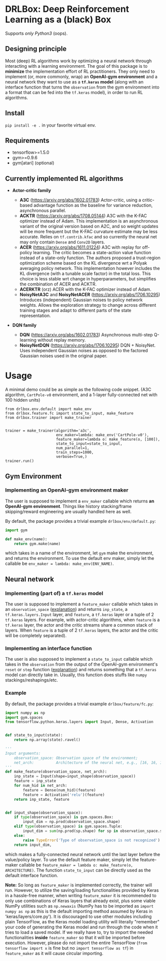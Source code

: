 # DRLBox: Deep Reinforcement Learning as a (black) Box
Supports *only Python3* (oops).

## Designing principle
Most (deep) RL algorithms work by optimizing a neural network through interacting with a learning environment.  The goal of this package is to **minimize** the implementation effort of RL practitioners.  They only need to implement (or, more commonly, wrap) an **OpenAI-gym environment** and a neural network they want to use as a **`tf.keras` model** (along with an interface function that turns the `observation` from the gym environment into a format that can be fed into the `tf.keras` model), in order to run RL algorithms.

## Install
`pip install -e .` in your favorite virtual env.

## Requirements
- tensorflow>=1.5.0
- gym>=0.9.6
- gym[atari] (optional)

## Currently implemented RL algorithms
- **Actor-critic family**
  - **A3C**  (https://arxiv.org/abs/1602.01783)  Actor-critic, using a critic-based advantage function as the baseline for variance reduction, asynchronous parallel.
  - **ACKTR**  (https://arxiv.org/abs/1708.05144)  A3C with the K-FAC optimizer instead of Adam.  This implementation is an asynchronous variant of the original version based on A2C, and so weight updates will be more frequent but the K-FAC curvature estimate may be less accurate.  Relies on `tf.contrib.kfac` and so currently the neural net may only contain `Dense` and `Conv2D` layers.
  - **ACER**  (https://arxiv.org/abs/1611.01224)  A3C with replay for off-policy learning.  The critic becomes a state-action value function instead of a state-only function.  The authors proposed a trust-region optimization scheme based on the KL divergence wrt a Polyak averaging policy network.  This implementation however includes the KL divergence (with a tunable scale factor) in the total loss.  This choice is less stable wrt change in hyperparameters, but simplifies the combination of ACER and ACKTR.
  - **ACERKTR**  (orz)  ACER with the K-FAC optimizer instead of Adam.
  - **NoisyNetA3C** and **NoisyNetACER**  (https://arxiv.org/abs/1706.10295)  Introduces (independent) Gaussian noises to policy network weights.  Allows the exploration strategy to change across different training stages and adapt to different parts of the state representation.

- **DQN family**
  - **DQN**  (https://arxiv.org/abs/1602.01783)  Asynchronous multi-step Q-learning without replay memory.
  - **NoisyNetDQN**  (https://arxiv.org/abs/1706.10295)  DQN + NoisyNet.  Uses independent Gaussian noises as opposed to the factored Gaussian noises used in the original paper.

# Usage
A minimal demo could be as simple as the following code snippet.  (A3C algorithm, `CartPole-v0` environment, and a 1-layer fully-connected net with 100 hidden units)
```
from drlbox.env.default import make_env
from drlbox.feature.fc import state_to_input, make_feature
from drlbox.trainer import make_trainer


trainer = make_trainer(algorithm='a3c',
                       env_maker=lambda: make_env('CartPole-v0'),
                       feature_maker=lambda o: make_feature(o, [100]),
                       state_to_input=state_to_input,
                       num_parallel=1,
                       train_steps=1000,
                       verbose=True,)
trainer.run()
```

## Gym Environment
### Implementing an OpenAI-gym environment maker
The user is supposed to implement a `env_maker` callable which returns **an OpenAI-gym environment**.  Things like history stacking/frame skipping/reward engineering are usually handled here as well.

By default, the package provides a trivial example `drlbox/env/default.py`:
```python
import gym

def make_env(name):
    return gym.make(name)
```
which takes in a name of the environment, let `gym` make the environment, and returns the environment.  To use the default env maker, simply let the callable be `env_maker = lambda: make_env(ENV_NAME)`.


## Neural network
### Implementing (part of) a `tf.keras` model
The user is supposed to implement a `feature_maker` callable which takes in an `observation_space` ([explanation](https://gym.openai.com/docs)) and returns `inp_state`, a `tf.keras.layers.Input` layer, and `feature`, a `tf.keras` layer or a tuple of 2 `tf.keras` layers.  For example, with actor-critic algorithms, when `feature` is a `tf.keras` layer, the actor and the critic streams share a common stack of layers. When `feature` is a tuple of 2 `tf.keras` layers, the actor and the critic will be completely separated).

### Implementing an interface function
The user is also supposed to implement a `state_to_input` callable which takes in the `observation` from the output of the OpenAI-gym environment's `reset` or `step` function ([explanation](https://gym.openai.com/docs)) and returns something that a `tf.keras` model can directly take in.  Usually, this function does stuffs like `numpy` stackings/reshapings/etc.

### Example
By default, the package provides a trivial example `drlbox/feature/fc.py`:
```python
import numpy as np
import gym.spaces
from tensorflow.python.keras.layers import Input, Dense, Activation


def state_to_input(state):
    return np.array(state).ravel()

'''
Input arguments:
    observation_space: Observation space of the environment;
    net_arch:          Architecture of the neural net, e.g., [16, 16, 16].
'''
def make_feature(observation_space, net_arch):
    inp_state = Input(shape=input_shape(observation_space))
    feature = inp_state
    for num_hid in net_arch:
        feature = Dense(num_hid)(feature)
        feature = Activation('relu')(feature)
    return inp_state, feature


def input_shape(observation_space):
    if type(observation_space) is gym.spaces.Box:
        input_dim = np.prod(observation_space.shape)
    elif type(observation_space) is gym.spaces.Tuple:
        input_dim = sum(np.prod(sp.shape) for sp in observation_space.spaces)
    else:
        raise TypeError('Type of observation_space is not recognized')
    return input_dim,
```
which makes a fully-connected neural network until the last layer before the value/policy layer.  To use the default feature maker, simply let the feature-maker callable be `feature_maker = lambda o: make_feature(o, ARCHITECTURE)`.  The function `state_to_input` can be directly used as the default interface function.

**Note:**  So long as `feature_maker` is implemented correctly, the trainer will run.  However, to utilize the saving/loading functionalities provided by Keras in a hassle-free manner, when writing `feature_maker` it is recommended to only use combinations of Keras layers that already exist, plus some viable NumPy utilities such as `np.newaxis` (NumPy has to be imported as `import numpy as np` as this is the default importing method assumed by Keras in 'keras/layers/core.py').  It is discouraged to use other modules including plain TensorFlow, as the Keras model loading utility will literally "remember" your code of generating the Keras model and run through the code when it tries to load a saved model.  If we really have to, try to import the needed functionalities **inside** `feature_maker` so that it will be imported before execution.  However, please do not import the entire TensorFlow (`from tensorflow import x` is fine but no `import tensorflow as tf`) in `feature_maker` as it will cause circular importing.


